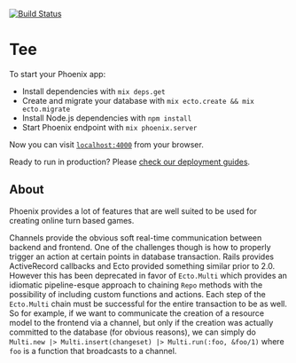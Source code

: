 [![Build Status](https://travis-ci.org/jlerche/multiplayer_tictactoe_elixir_phoenix_react.svg?branch=master)](https://travis-ci.org/jlerche/multiplayer_tictactoe_elixir_phoenix_react)
# Tee

To start your Phoenix app:

  * Install dependencies with `mix deps.get`
  * Create and migrate your database with `mix ecto.create && mix ecto.migrate`
  * Install Node.js dependencies with `npm install`
  * Start Phoenix endpoint with `mix phoenix.server`

Now you can visit [`localhost:4000`](http://localhost:4000) from your browser.

Ready to run in production? Please [check our deployment guides](http://www.phoenixframework.org/docs/deployment).

## About

Phoenix provides a lot of features that are well suited to be used for creating
online turn based games.

Channels provide the obvious soft real-time communication
between backend and frontend. One of the challenges though is how to properly
trigger an action at certain points in database transaction. Rails provides
ActiveRecord callbacks and Ecto provided something similar prior to 2.0. However
this has been deprecated in favor of `Ecto.Multi` which provides an idiomatic
pipeline-esque approach to chaining `Repo` methods with the possibility of
including custom functions and actions. Each step of the `Ecto.Multi` chain
must be successful for the entire transaction to be as well. So for example,
if we want to communicate the creation of a resource model to the frontend via
a channel, but only if the creation was actually committed to the database
(for obvious reasons), we can simply do `Multi.new |> Multi.insert(changeset) |> Multi.run(:foo, &foo/1)`
where `foo` is a function that broadcasts to a channel. 
